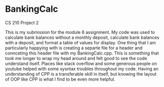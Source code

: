 # BankingCalc
CS 210 Project 2

This is my submission for the module 8 assignment. My code was used to calculate bank balances without a monthly deposit, calculate bank balances with a deposit, and format a table of values for display. One thing that I am particularly happying with is creating a separte file for a header and connceting this header file with my BankingCalc.cpp. This is something that took me longer to wrap my head around and felt good to see the code understand itself. Places like stack overflow and some generous people on youtube helped with some sysntax troubles throughout my code. Having an understanding of CPP is a transferable skill in itself, but knowing the layout of OOP like CPP is what I find to be even more helpful.
